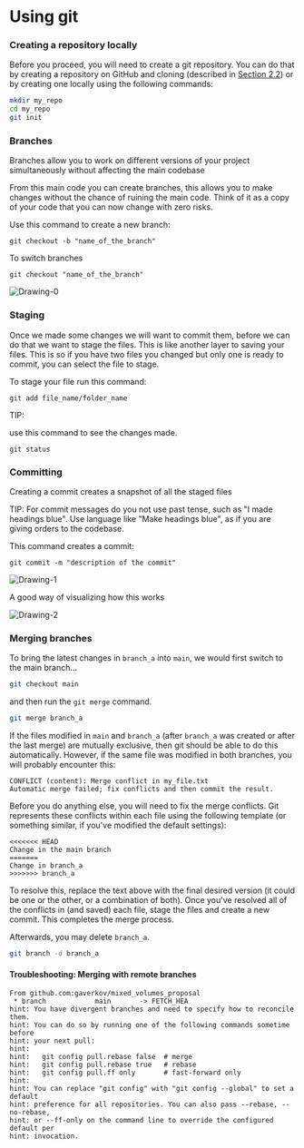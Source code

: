 # Using git

### Creating a repository locally

Before you proceed, you will need to create a git repository. You can do that by creating a repository on GitHub and cloning (described in [Section 2.2](./ch2.2-create-github-account.md)) or by creating one locally using the following commands:

```bash
mkdir my_repo
cd my_repo
git init
```

### Branches

Branches allow you to work on different versions of your project simultaneously without affecting the main codebase

From this main code you can create branches, this allows you to make changes without the chance of ruining the main code. Think of it as a copy of your code that you can now change with zero risks.

Use this command to create a new branch:

`git checkout -b "name_of_the_branch"`

To switch branches

`git checkout "name_of_the_branch"`

![Drawing-0](./images/IMG_36D4CB635079-1.jpeg)

### Staging

Once we made some changes we will want to commit them, before we can do that we want to stage the files. This is like another layer to saving your files. This is so if you have two files you changed but only one is ready to commit, you can select the file to stage.

To stage your file run this command:

`git add file_name/folder_name`

TIP:

use this command to see the changes made.

`git status`

### Committing

Creating a commit creates a snapshot of all the staged files

TIP: For commit messages do you not use past tense, such as "I made headings blue". Use language like "Make headings blue", as if you are giving orders to the codebase.

This command creates a commit:

`git commit -m "description of the commit"`

![Drawing-1](./images/IMG_23DAA7999A27-1.jpeg)

A good way of visualizing how this works

![Drawing-2](./images/IMG_96E3138F72ED-1.jpeg)

### Merging branches

To bring the latest changes in `branch_a` into `main`, we would first switch to the main branch...

```bash
git checkout main
```

and then run the `git merge` command.

```bash
git merge branch_a
```

If the files modified in `main` and `branch_a` (after `branch_a` was created or after the last merge) are mutually exclusive, then git should be able to do this automatically. However, if the same file was modified in both branches, you will probably encounter this:

```
CONFLICT (content): Merge conflict in my_file.txt
Automatic merge failed; fix conflicts and then commit the result.
```

Before you do anything else, you will need to fix the merge conflicts. Git represents these conflicts within each file using the following template (or something similar, if you've modified the default settings):

```
<<<<<<< HEAD
Change in the main branch
=======
Change in branch_a
>>>>>>> branch_a
```

To resolve this, replace the text above with the final desired version (it could be one or the other, or a combination of both). Once you've resolved all of the conflicts in (and saved) each file, stage the files and create a new commit. This completes the merge process.

Afterwards, you may delete `branch_a`.

```bash
git branch -d branch_a
```

#### Troubleshooting: Merging with remote branches

```
From github.com:gaverkov/mixed_volumes_proposal
 * branch            main       -> FETCH_HEA
hint: You have divergent branches and need to specify how to reconcile them.
hint: You can do so by running one of the following commands sometime before
hint: your next pull:
hint:
hint:   git config pull.rebase false  # merge
hint:   git config pull.rebase true   # rebase
hint:   git config pull.ff only       # fast-forward only
hint:
hint: You can replace "git config" with "git config --global" to set a default
hint: preference for all repositories. You can also pass --rebase, --no-rebase,
hint: or --ff-only on the command line to override the configured default per
hint: invocation.
```

